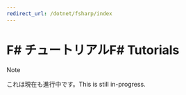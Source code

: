 ```yaml
---
redirect_url: /dotnet/fsharp/index
---
```


# <a name="f-tutorials"></a><span data-ttu-id="2834e-101">F# チュートリアル</span><span class="sxs-lookup"><span data-stu-id="2834e-101">F# Tutorials</span></span>

> [!NOTE]
> <span data-ttu-id="2834e-102">これは現在も進行中です。</span><span class="sxs-lookup"><span data-stu-id="2834e-102">This is still in-progress.</span></span>